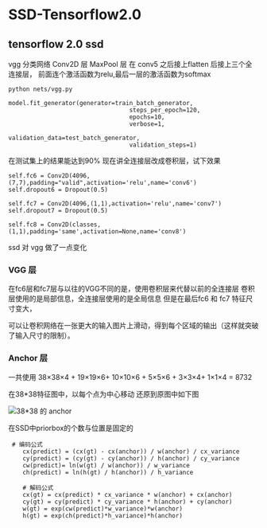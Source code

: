 # SSD-Tensorflow2.0
## tensorflow 2.0 ssd
vgg 分类网络
Conv2D 层
MaxPool 层
在 conv5 之后接上flatten 后接上三个全连接层，
前面连个激活函数为relu,最后一层的激活函数为softmax
```
python nets/vgg.py
```
```
model.fit_generator(generator=train_batch_generator,
                                  steps_per_epoch=120,
                                  epochs=10,
                                  verbose=1,
                                  validation_data=test_batch_generator,
                                  validation_steps=1)
```
在测试集上的结果能达到90%
现在讲全连接层改成卷积层，试下效果

```
self.fc6 = Conv2D(4096,(7,7),padding="valid",activation='relu',name='conv6')
self.dropout6 = Dropout(0.5)

self.fc7 = Conv2D(4096,(1,1),activation='relu',name='conv7')
self.dropout7 = Dropout(0.5)

self.fc8 = Conv2D(classes,(1,1),padding='same',activation=None,name='conv8')
```
ssd 对 vgg 做了一点变化
### VGG 层
在fc6层和fc7层与以往的VGG不同的是，使用卷积层来代替以前的全连接层
卷积层使用的是局部信息，全连接层使用的是全局信息
但是在最后fc6 和 fc7 特征尺寸变大，

可以让卷积网络在一张更大的输入图片上滑动，得到每个区域的输出（这样就突破了输入尺寸的限制）。

### Anchor 层 
一共使用 38×38×4 + 19×19×6+ 10×10×6 + 5×5×6 + 3×3×4+ 1×1×4 = 8732

在38*38特征图中，以每个点为中心移动 还原到原图中如下图

![38*38 的 anchor](https://raw.githubusercontent.com/jadehh/SSD-Tensorflow2.0/master/gif/anchor_38.gif)


在SSD中priorbox的个数与位置是固定的
```
 # 编码公式
    cx(predict) = (cx(gt) - cx(anchor)) / w(anchor) / cx_variance
    cy(predict) = (cy(gt) - cy(anchor)) / h(anchor) / cy_variance
    cw(predict)= ln(w(gt) / w(anchor)) / w_variance
    ch(predict) = ln(h(gt) / h(anchor)) / h_variance

    # 解码公式
    cx(gt) = cx(predict) * cx_variance * w(anchor) + cx(anchor)
    cy(gt) = cy(predict) * cy_variance * h(anchor) + cy(anchor)
    w(gt) = exp(cw(predict)*w_variance)*w(anchor)
    h(gt) = exp(ch(predict)*h_variance)*h(anchor)

```
   